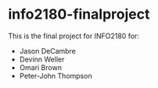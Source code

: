 # info2180-finalproject

This is the final project for INFO2180 for:
- Jason DeCambre
- Devinn Weller 
- Omari Brown
- Peter-John Thompson
